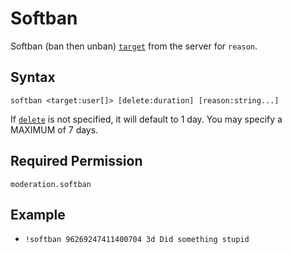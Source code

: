 # Softban

Softban (ban then unban) [`target`](../../../reference/object-types.md#user) from the server for `reason`.

## Syntax

`softban <target:user[]> [delete:duration] [reason:string...]`

If [`delete`](../../../reference/object-types.md#duration) is not specified, it will default to 1 day. You may specify a MAXIMUM of 7 days.

## Required Permission

`moderation.softban`

## Example

- `!softban 96269247411400704 3d Did something stupid`
